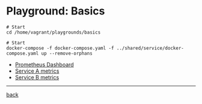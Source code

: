 # Playground: Basics

```shell
# Start
cd /home/vagrant/playgrounds/basics
```

```shell
# Start
docker-compose -f docker-compose.yaml -f ../shared/service/docker-compose.yaml up --remove-orphans
```

* [Prometheus Dashboard](http://127.0.0.1:9090/graph)
* [Service A metrics](http://127.0.0.1:5000/metrics)
* [Service B metrics](http://127.0.0.1:5001/metrics)

---
[back](../overview.md)
